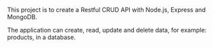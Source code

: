 

This project is to  create a Restful CRUD API with Node.js, Express and MongoDB.


The application can create, read, update and delete data, for example: products, in a database. 
